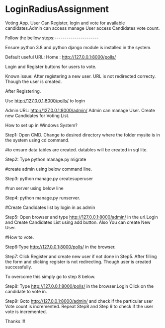 # LoginRadiusAssignment 

Voting App. User Can Register, login and vote for available candidates.Admin can access manage User  access Candidates vote count.

Follow the bellow steps:----------------------

Ensure python 3.8 and python django module is installed in the system.

Default useful URL:
Home : http://127.0.0.1:8000/polls/

Login and Register buttons for users to vote.

Known issue: After registering a new user. URL is not redirected correcty. Though the user is created.

After Registering. 

Use http://127.0.0.1:8000/polls/ to login

Admin URL: http://127.0.0.1:8000/admin/
Admin can manage User. Create new Candidates for Voting List.

How to set up in Windows System?

Step1: Open CMD. Change to desired directory where the folder mysite is in the system using cd command.

#to ensure data tables are created. datables will be created in sql lite.

Step2: Type python manage.py migrate 

#create admin using below command line.

Step3: python manage.py createsuperuser

#run server using below line

Step4: python manage.py runserver.

#Create Candidates list by login in as admin 

Step5: Open browser and type http://127.0.0.1:8000/admin/ in the url.Login and Create Candidates List using add button. Also You can create New User.

#How to vote.

Step6:Type http://127.0.0.1:8000/polls/ in the browser.

Step7: Click Register and create new user if not done in Step5. After filling the form and clicking register is not redirecting. Though user is created successfully. 

To overcome this simply go to step 8 below.

Step8: Type http://127.0.0.1:8000/polls/ in the browser.Login Click on the candidate to vote in.

Step9: Goto http://127.0.0.1:8000/admin/ and check if the particular user Vote count is incremented. Repeat Step8 and Step 9 to check if the user vote is incremented.

Thanks !!!



